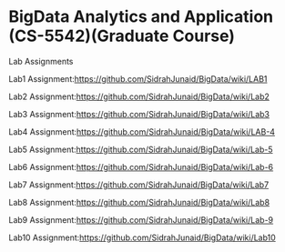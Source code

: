 # BigData Analytics and Application (CS-5542)(Graduate Course)
Lab Assignments 


Lab1 Assignment:https://github.com/SidrahJunaid/BigData/wiki/LAB1

Lab2 Assignment:https://github.com/SidrahJunaid/BigData/wiki/Lab2

Lab3 Assignment:https://github.com/SidrahJunaid/BigData/wiki/Lab3

Lab4 Assignment:https://github.com/SidrahJunaid/BigData/wiki/LAB-4

Lab5 Assignment:https://github.com/SidrahJunaid/BigData/wiki/Lab-5

Lab6 Assignment:https://github.com/SidrahJunaid/BigData/wiki/Lab-6

Lab7 Assignment:https://github.com/SidrahJunaid/BigData/wiki/Lab7

Lab8 Assignment:https://github.com/SidrahJunaid/BigData/wiki/Lab8

Lab9 Assignment:https://github.com/SidrahJunaid/BigData/wiki/Lab-9

Lab10 Assignment:https://github.com/SidrahJunaid/BigData/wiki/Lab10
